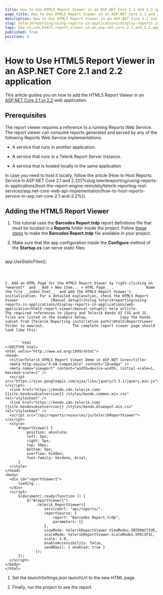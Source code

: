 ```yaml
---
title: How to Use HTML5 Report Viewer in an ASP.NET Core 2.1 and 2.2 application
page_title: How to Use HTML5 Report Viewer in an ASP.NET Core 2.1 and 2.2 application | for Telerik Reporting Documentation
description: How to Use HTML5 Report Viewer in an ASP.NET Core 2.1 and 2.2 application
slug: telerikreporting/using-reports-in-applications/display-reports-in-applications/web-application/html5-report-viewer/how-to-use-html5-report-viewer-in-an-asp.net-core-2.1-and-2.2-application
tags: how,to,use,html5,report,viewer,in,an,asp.net,core,2.1,and,2.2,application
published: True
position: 6
---
```


# How to Use HTML5 Report Viewer in an ASP.NET Core 2.1 and 2.2 application



This article guides you on how to add the HTML5 Report Viewer in an          [ASP.NET Core 2.1 or 2.2](https://docs.microsoft.com/en-us/aspnet/core/?view=aspnetcore-2.1)          web application.       

## Prerequisites

The report viewer requires a reference to a running Reports Web Service. The report viewer can consume reports generated and served by           any of the following Reports Web Service implementations:         

* A service that runs in another application.

* A service that runs in a Telerik Report Server instance.

* A service that is hosted locally in the same application

In case you need to host it locally, follow the article [How to Host Reports Service in ASP.NET Core 2.1 and 2.2]({%slug telerikreporting/using-reports-in-applications/host-the-report-engine-remotely/telerik-reporting-rest-services/asp.net-core-web-api-implementation/how-to-host-reports-service-in-asp.net-core-2.1-and-2.2%}).         

## Adding the HTML5 Report Viewer

1. This tutorial uses the __Barcodes Report.trdp__  report definitions file               that must be located in a __Reports__  folder inside the project.               Follow  [these steps](https://docs.telerik.com/reporting/telerik-reporting-rest-service-aspnetcore-mvc-core2#add-report-definitions)                to	make the __Barcodes Report.trdp__  file available in your project.             

1. Make sure that the app configuration inside the __Configure__  method of the __Startup.cs__                can serve static files:             

	
    ````c#
app.UseStaticFiles();
````



1. Add an HTML Page for the HTML5 Report Viewer by right-clicking on *wwwroot*  and __Add > New Item... > HTML Page__ .               Name the file __index.html__  and add the HTML5 Report Viewer's initialization. For a detailed explanation, check the HTML5 Report Viewer               [Manual Setup]({%slug telerikreporting/using-reports-in-applications/display-reports-in-applications/web-application/html5-report-viewer/manual-setup%}) help article.               The required references to jQuery and Telerik Kendo UI CSS and JS files are listed in the example below.               Copy the Kendo subset from {Telerik Reporting installation path}\Html5\ReportViewer folder to wwwroot.             The complete report viewer page should look like this:

	
    ````html
<!DOCTYPE html> 
<html xmlns="http://www.w3.org/1999/xhtml">
<head> 
  <title>Telerik HTML5 Report Viewer Demo in ASP.NET Core</title>
  <meta http-equiv="X-UA-Compatible" content="IE=edge" />
  <meta name="viewport" content="width=device-width, initial-scale=1, maximum-scale=1" />
  <script src="https://ajax.googleapis.com/ajax/libs/jquery/3.3.1/jquery.min.js"></script> 
  <link href="https://kendo.cdn.telerik.com/ {{site.kendosubsetversion}} /styles/kendo.common.min.css" rel="stylesheet" /> 
  <link href="https://kendo.cdn.telerik.com/ {{site.kendosubsetversion}} /styles/kendo.blueopal.min.css" rel="stylesheet" /> 
  <script src="/api/reports/resources/js/telerikReportViewer"></script>
  <style> 
      #reportViewer1 { 
          position: absolute; 
          left: 5px; 
          right: 5px; 
          top: 50px; 
          bottom: 5px; 
          overflow: hidden; 
          font-family: Verdana, Arial; 
      } 
  </style> 
</head> 
<body> 
  <div id="reportViewer1"> 
      loading... 
  </div> 
  <script> 
      $(document).ready(function () { 
          $("#reportViewer1") 
              .telerik_ReportViewer({ 
                  serviceUrl: "api/reports/", 
                  reportSource: { 
                      report: "Barcodes Report.trdp", 
                      parameters: {} 
                  }, 
                  viewMode: telerikReportViewer.ViewModes.INTERACTIVE, 
                  scaleMode: telerikReportViewer.ScaleModes.SPECIFIC, 
                  scale: 1.0,
                  enableAccessibility: false,
                  sendEmail: { enabled: true }
              }); 
      }); 
  </script> 
</body> 
</html>
````



1. Set the *launchSettings.json*  launchUrl to the new HTML page.             

1. Finally, run the project to see the report.             

